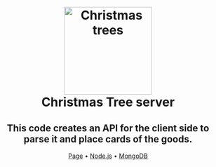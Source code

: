 <h1 align="center">
  <br>
  <a href="https://chrsitmas-tree-client-p1mr.vercel.app/"><img src="https://chrsitmas-tree-client-p1mr.vercel.app/img/logo.webp" alt="Christmas trees" width="200"></a>
  <br>
  Christmas Tree server
  <br>
</h1>

<h2 align="center">This code creates an API for the client side to parse it and place cards of the goods.</h2>

<p align="center">
  <a href="https://chrsitmas-tree-client-p1mr.vercel.app/">Page</a> •
  <a href="https://nodejs.org/en/">Node.js</a> •
  <a href="https://www.mongodb.com/">MongoDB</a>
</p>
